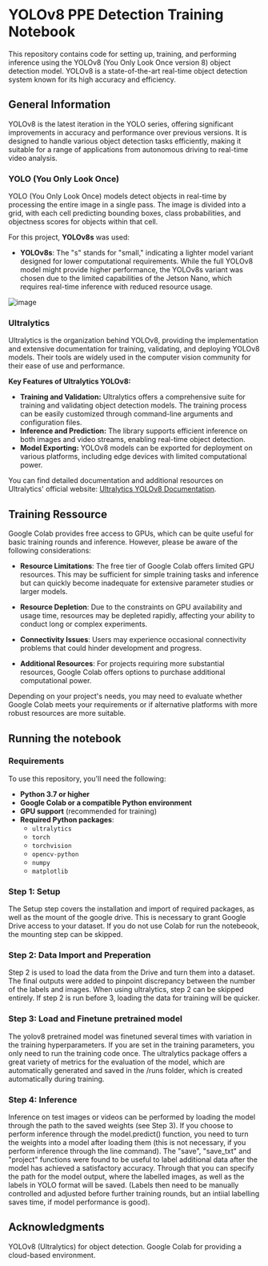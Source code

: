 # YOLOv8 PPE Detection Training Notebook

This repository contains code for setting up, training, and performing inference using the YOLOv8 (You Only Look Once version 8) object detection model. YOLOv8 is a state-of-the-art real-time object detection system known for its high accuracy and efficiency.

## General Information

YOLOv8 is the latest iteration in the YOLO series, offering significant improvements in accuracy and performance over previous versions. It is designed to handle various object detection tasks efficiently, making it suitable for a range of applications from autonomous driving to real-time video analysis.

### YOLO (You Only Look Once)

YOLO (You Only Look Once) models detect objects in real-time by processing the entire image in a single pass. The image is divided into a grid, with each cell predicting bounding boxes, class probabilities, and objectness scores for objects within that cell.

For this project, **YOLOv8s** was used:
- **YOLOv8s**: The "s" stands for "small," indicating a lighter model variant designed for lower computational requirements. While the full YOLOv8 model might provide higher performance, the YOLOv8s variant was chosen due to the limited capabilities of the Jetson Nano, which requires real-time inference with reduced resource usage.

![image](https://github.com/user-attachments/assets/7a526767-926d-47f7-9c3c-a36776a42ef0)


### Ultralytics

Ultralytics is the organization behind YOLOv8, providing the implementation and extensive documentation for training, validating, and deploying YOLOv8 models. Their tools are widely used in the computer vision community for their ease of use and performance.

**Key Features of Ultralytics YOLOv8:**
- **Training and Validation:** Ultralytics offers a comprehensive suite for training and validating object detection models. The training process can be easily customized through command-line arguments and configuration files.
- **Inference and Prediction:** The library supports efficient inference on both images and video streams, enabling real-time object detection.
- **Model Exporting:** YOLOv8 models can be exported for deployment on various platforms, including edge devices with limited computational power.

You can find detailed documentation and additional resources on Ultralytics' official website: [Ultralytics YOLOv8 Documentation](https://docs.ultralytics.com/modes/).

## Training Ressource
Google Colab provides free access to GPUs, which can be quite useful for basic training rounds and inference. However, please be aware of the following considerations:

- **Resource Limitations**: The free tier of Google Colab offers limited GPU resources. This may be sufficient for simple training tasks and inference but can quickly become inadequate for extensive parameter studies or larger models.

- **Resource Depletion**: Due to the constraints on GPU availability and usage time, resources may be depleted rapidly, affecting your ability to conduct long or complex experiments.

- **Connectivity Issues**: Users may experience occasional connectivity problems that could hinder development and progress.

- **Additional Resources**: For projects requiring more substantial resources, Google Colab offers options to purchase additional computational power.

Depending on your project's needs, you may need to evaluate whether Google Colab meets your requirements or if alternative platforms with more robust resources are more suitable.

## Running the notebook

### Requirements

To use this repository, you'll need the following:

- **Python 3.7 or higher**
- **Google Colab or a compatible Python environment**
- **GPU support** (recommended for training)
- **Required Python packages**:
  - `ultralytics`
  - `torch`
  - `torchvision`
  - `opencv-python`
  - `numpy`
  - `matplotlib`

### Step 1: Setup
The Setup step covers the installation and import of required packages, as well as the mount of the google drive. This is necessary to grant Google Drive access to your dataset. If you do not use Colab for run the notebeook, the mounting step can be skipped.

### Step 2: Data Import and Preperation
Step 2 is used to load the data from the Drive and turn them into a dataset. The final outputs were added to pinpoint discrepancy between the number of the labels and images.
When using ultralytics, step 2 can be skipped entirely. If step 2 is run before 3, loading the data for training will be quicker. 

### Step 3: Load and Finetune pretrained model
The yolov8 pretrained model was finetuned several times with variation in the training hyperparameters. If you are set in the training parameters, you only need to run the training code once. The ultralytics package offers a great variety of metrics for the evaluation of the model, which are automatically generated and saved in the /runs folder, which is created automatically during training. 

### Step 4: Inference
Inference on test images or videos can be performed by loading the model through the path to the saved weights (see Step 3). If you choose to perform inference through the model.predict() function, you need to turn the weights into a model after loading them (this is not necessary, if you perform inference through the line command). 
The "save", "save_txt" and "project" functions were found to be useful to label additional data after the model has achieved a satisfactory accuracy. Through that you can specify the path for the model output, where the labelled images, as well as the labels in YOLO format will be saved. (Labels then need to be manually controlled and adjusted before further training rounds, but an intiial labelling saves time, if model performance is good).

## Acknowledgments
YOLOv8 (Ultralytics) for object detection.
Google Colab for providing a cloud-based environment.
